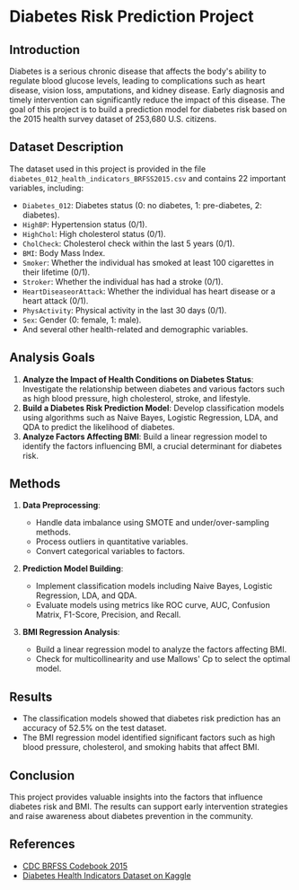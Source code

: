 # Diabetes Risk Prediction Project

## Introduction
Diabetes is a serious chronic disease that affects the body's ability to regulate blood glucose levels, leading to complications such as heart disease, vision loss, amputations, and kidney disease. Early diagnosis and timely intervention can significantly reduce the impact of this disease. The goal of this project is to build a prediction model for diabetes risk based on the 2015 health survey dataset of 253,680 U.S. citizens.

## Dataset Description
The dataset used in this project is provided in the file `diabetes_012_health_indicators_BRFSS2015.csv` and contains 22 important variables, including:
- `Diabetes_012`: Diabetes status (0: no diabetes, 1: pre-diabetes, 2: diabetes).
- `HighBP`: Hypertension status (0/1).
- `HighChol`: High cholesterol status (0/1).
- `CholCheck`: Cholesterol check within the last 5 years (0/1).
- `BMI`: Body Mass Index.
- `Smoker`: Whether the individual has smoked at least 100 cigarettes in their lifetime (0/1).
- `Stroker`: Whether the individual has had a stroke (0/1).
- `HeartDiseaseorAttack`: Whether the individual has heart disease or a heart attack (0/1).
- `PhysActivity`: Physical activity in the last 30 days (0/1).
- `Sex`: Gender (0: female, 1: male).
- And several other health-related and demographic variables.

## Analysis Goals
1. **Analyze the Impact of Health Conditions on Diabetes Status**: Investigate the relationship between diabetes and various factors such as high blood pressure, high cholesterol, stroke, and lifestyle.
2. **Build a Diabetes Risk Prediction Model**: Develop classification models using algorithms such as Naive Bayes, Logistic Regression, LDA, and QDA to predict the likelihood of diabetes.
3. **Analyze Factors Affecting BMI**: Build a linear regression model to identify the factors influencing BMI, a crucial determinant for diabetes risk.

## Methods
1. **Data Preprocessing**:
   - Handle data imbalance using SMOTE and under/over-sampling methods.
   - Process outliers in quantitative variables.
   - Convert categorical variables to factors.

2. **Prediction Model Building**:
   - Implement classification models including Naive Bayes, Logistic Regression, LDA, and QDA.
   - Evaluate models using metrics like ROC curve, AUC, Confusion Matrix, F1-Score, Precision, and Recall.

3. **BMI Regression Analysis**:
   - Build a linear regression model to analyze the factors affecting BMI.
   - Check for multicollinearity and use Mallows' Cp to select the optimal model.

## Results
- The classification models showed that diabetes risk prediction has an accuracy of 52.5% on the test dataset.
- The BMI regression model identified significant factors such as high blood pressure, cholesterol, and smoking habits that affect BMI.

## Conclusion
This project provides valuable insights into the factors that influence diabetes risk and BMI. The results can support early intervention strategies and raise awareness about diabetes prevention in the community.

## References
- [CDC BRFSS Codebook 2015](https://www.cdc.gov/brfss/annual_data/2015/pdf/codebook15_llcp.pdf)
- [Diabetes Health Indicators Dataset on Kaggle](https://www.kaggle.com/datasets/alexteboul/diabetes-health-indicators-dataset?select=diabetes_012_health_indicators_BRFSS2015.csv)
